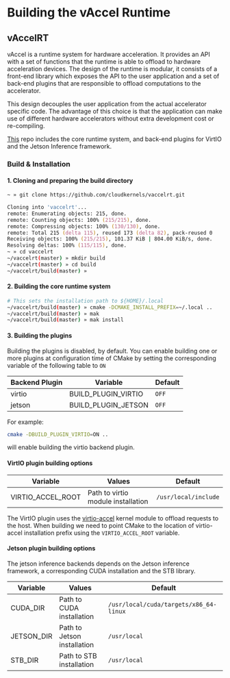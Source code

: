 # Building the vAccel Runtime

## vAccelRT

vAccel is a runtime system for hardware acceleration. It provides an API with a set of functions that the runtime is able to offload to hardware acceleration
devices. The design of the runtime is modular, it consists of a front-end library which exposes the API to the user application and a set of back-end plugins
that are responsible to offload computations to the accelerator.

This design decouples the user application from the actual accelerator specific code. The advantage of this choice is that the application can make use of
different hardware accelerators without extra development cost or re-compiling.

[This](https://github.com/cloudkernels/vaccelrt) repo includes the core runtime system, and back-end plugins for VirtIO and the Jetson Inference framework.

### Build & Installation

#### 1. Cloning and preparing the build directory

```zsh
~ » git clone https://github.com/cloudkernels/vaccelrt.git

Cloning into 'vaccelrt'...
remote: Enumerating objects: 215, done.
remote: Counting objects: 100% (215/215), done.
remote: Compressing objects: 100% (130/130), done.
remote: Total 215 (delta 115), reused 173 (delta 82), pack-reused 0
Receiving objects: 100% (215/215), 101.37 KiB | 804.00 KiB/s, done.
Resolving deltas: 100% (115/115), done.
~ » cd vaccelrt
~/vaccelrt(master) » mkdir build
~/vaccelrt(master) » cd build
~/vaccelrt/build(master) »                                                                                   
```

#### 2. Building the core runtime system
```zsh
# This sets the installation path to ${HOME}/.local
~/vaccelrt/build(master) » cmake -DCMAKE_INSTALL_PREFIX=~/.local ..
~/vaccelrt/build(master) » mak
~/vaccelrt/build(master) » mak install
```

#### 3. Building the plugins

Building the plugins is disabled, by default. You can enable building one or
more plugins at configuration time of CMake by setting the corresponding
variable of the following table to `ON`

Backend Plugin | Variable | Default
-------------- | -------- | -------
virtio | BUILD\_PLUGIN\_VIRTIO | `OFF`
jetson | BUILD\_PLUGIN\_JETSON | `OFF`

For example:

```sh
cmake -DBUILD_PLUGIN_VIRTIO=ON ..
```

will enable building the virtio backend plugin.

#### VirtIO plugin building options

Variable | Values | Default
-------- | ------ | -------
VIRTIO\_ACCEL\_ROOT | Path to virtio module installation | `/usr/local/include`


The VirtIO plugin uses the [virtio-accel](https://github.com/cloudkernels/virtio-accel)
kernel module to offload requests to the host. When building we need to point
CMake to the location of virtio-accel installation prefix using the
`VIRTIO_ACCEL_ROOT` variable.

#### Jetson plugin building options

The jetson inference backends depends on the Jetson inference framework, a
corresponding CUDA installation and the STB library.

Variable | Values | Default
-------- | ------ | -------
CUDA\_DIR | Path to CUDA installation | `/usr/local/cuda/targets/x86_64-linux`
JETSON\_DIR | Path to Jetson installation | `/usr/local`
STB\_DIR | Path to STB installation | `/usr/local`

